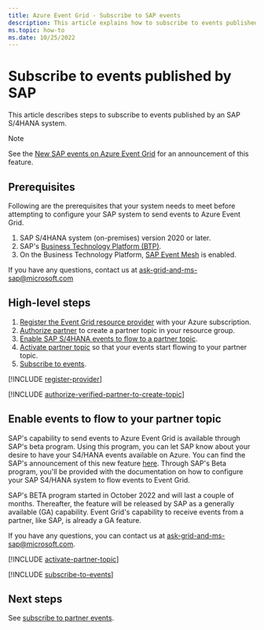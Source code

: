```yaml
---
title: Azure Event Grid - Subscribe to SAP events
description: This article explains how to subscribe to events published by SAP.
ms.topic: how-to
ms.date: 10/25/2022
---
```


# Subscribe to events published by SAP
This article describes steps to subscribe to events published by an SAP S/4HANA system. 

> [!NOTE]
> See the [New SAP events on Azure Event Grid](https://techcommunity.microsoft.com/t5/messaging-on-azure-blog/new-sap-events-on-azure-event-grid/ba-p/3663372) for an announcement of this feature.

## Prerequisites

Following are the prerequisites that your system needs to meet before attempting to configure your SAP system to send events to Azure Event Grid.

1. SAP S/4HANA system (on-premises) version 2020 or later.
1. SAP's [Business Technology Platform (BTP)](https://www.sap.com/products/technology-platform.html).
1. On the Business Technology Platform, [SAP Event Mesh](https://help.sap.com/docs/SAP_EM/bf82e6b26456494cbdd197057c09979f/df532e8735eb4322b00bfc7e42f84e8d.html) is enabled.

If you have any questions, contact us at <a href="mailto:ask-grid-and-ms-sap@microsoft.com">ask-grid-and-ms-sap@microsoft.com</a>


## High-level steps

1. [Register the Event Grid resource provider](#register-the-event-grid-resource-provider) with your Azure subscription.
1. [Authorize partner](#authorize-partner-to-create-a-partner-topic) to create a partner topic in your resource group.
1. [Enable SAP S/4HANA events to flow to a partner topic](#enable-events-to-flow-to-your-partner-topic).
4. [Activate partner topic](#activate-a-partner-topic) so that your events start flowing to your partner topic.
5. [Subscribe to events](#subscribe-to-events).

[!INCLUDE [register-provider](./includes/register-provider.md)]

[!INCLUDE [authorize-verified-partner-to-create-topic](includes/authorize-verified-partner-to-create-topic.md)]


## Enable events to flow to your partner topic

SAP's capability to send events to Azure Event Grid is available through SAP's beta program. Using this program, you can let SAP know about your desire to have your S4/HANA events available on Azure. You can find the SAP's announcement of this new feature [here](https://blogs.sap.com/2022/10/11/sap-event-mesh-event-bridge-to-microsoft-azure-to-go-beta/). Through SAP's Beta program, you'll be provided with the documentation on how to configure your SAP S4/HANA system to flow events to Event Grid. 

SAP's BETA program started in October 2022 and will last a couple of months. Thereafter, the feature will be released by SAP as a generally available (GA) capability. Event Grid's capability to receive events from a partner, like SAP, is already a GA feature.

If you have any questions, you can contact us at <a href="mailto:ask-grid-and-ms-sap@microsoft.com">ask-grid-and-ms-sap@microsoft.com</a>.

[!INCLUDE [activate-partner-topic](includes/activate-partner-topic.md)]

[!INCLUDE [subscribe-to-events](includes/subscribe-to-events.md)]

## Next steps
See [subscribe to partner events](subscribe-to-partner-events.md).
